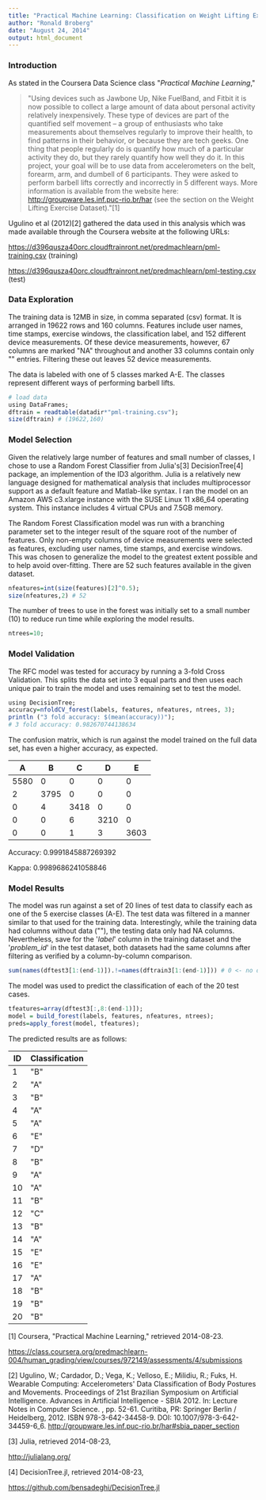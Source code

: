 ```yaml
---
title: "Practical Machine Learning: Classification on Weight Lifting Exercise Dataset"
author: "Ronald Broberg"
date: "August 24, 2014"
output: html_document
---
```

### Introduction

As stated in the Coursera Data Science class "*Practical Machine Learning*," 
>"Using devices such as Jawbone Up, Nike FuelBand, and Fitbit it is now possible to collect a large amount of data about personal activity relatively inexpensively. These type of devices are part of the quantified self movement – a group of enthusiasts who take measurements about themselves regularly to improve their health, to find patterns in their behavior, or because they are tech geeks. One thing that people regularly do is quantify how much of a particular activity they do, but they rarely quantify how well they do it. In this project, your goal will be to use data from accelerometers on the belt, forearm, arm, and dumbell of 6 participants. They were asked to perform barbell lifts correctly and incorrectly in 5 different ways. More information is available from the website here: http://groupware.les.inf.puc-rio.br/har (see the section on the Weight Lifting Exercise Dataset)."[1]

Ugulino et al (2012)[2] gathered the data used in this analysis which was made available through the Coursera website at the following URLs:

https://d396qusza40orc.cloudftrainront.net/predmachlearn/pml-training.csv (training)

https://d396qusza40orc.cloudftrainront.net/predmachlearn/pml-testing.csv (test)

### Data Exploration

The training data is 12MB in size, in comma separated (csv) format. It is arranged in 19622 rows and 160 columns. Features include user names, time stamps, exercise windows, the classification label, and 152 different device measurements. Of these device measurements, however, 67 columns are marked "NA" throughout and another 33 columns contain only "" entries. Filtering these out leaves 52 device measurements.

The data is labeled with one of 5 classes marked A-E. The classes represent different ways of performing barbell lifts.


```r
# load data
using DataFrames;
dftrain = readtable(datadir*"pml-training.csv");
size(dftrain) # (19622,160)
```
### Model Selection

Given the relatively large number of features and small number of classes, I chose to use a Random Forest Classifier from Julia's[3] DecisionTree[4] package, an implemention of the ID3 algorithm. Julia is a relatively new language designed for mathematical analysis that includes multiprocessor support as a default feature and Matlab-like syntax. I ran the model on an Amazon AWS c3.xlarge instance with the SUSE Linux 11 x86_64 operating system. This instance includes 4 virtual CPUs and 7.5GB memory.

The Random Forest Classification model was run with a branching parameter set to the integer result of the square root of the number of features. Only non-empty columns of device measurements were selected as features, excluding user names, time stamps, and exercise windows. This was chosen to generalize the model to the greatest extent possible and to help avoid over-fitting. There are 52 such features available in the given dataset.

```r
nfeatures=int(size(features)[2]^0.5);
size(nfeatures,2) # 52
```
The number of trees to use in the forest was initially set to a small number (10) to reduce run time while exploring the model results.

```r
ntrees=10;
```

### Model Validation

The RFC model was tested for accuracy by running a 3-fold Cross Validation. This splits the data set into 3 equal parts and then uses each unique pair to train the model and uses remaining set to test the model.

```r
using DecisionTree;
accuracy=nfoldCV_forest(labels, features, nfeatures, ntrees, 3);
println ("3 fold accuracy: $(mean(accuracy))");
# 3 fold accuracy: 0.982670744138634
```

The confusion matrix, which is run against the model trained on the full data set, has even a higher accuracy, as expected.

A | B | C | D | E
--- | --- | --- | --- | ---
5580 | 0 | 0 | 0 | 0
2 | 3795 | 0 | 0 | 0
0 | 4 | 3418 | 0 | 0
0 | 0 | 6 | 3210 | 0
0 | 0 | 1 | 3 | 3603

Accuracy: 0.9991845887269392

Kappa:    0.9989686241058846


### Model Results

The model was run against a set of 20 lines of test data to classify each as one of the 5 exercise classes (A-E). The test data was filtered in a manner similar to that used for the training data.  Interestingly, while the training data had columns without data (""), the testing data only had NA columns. Nevertheless, save for the '*label*' column in the training dataset and the '*problem_id*' in the test dataset, both datasets had the same columns after filtering as verified by a column-by-column comparison.

```r
sum(names(dftest3[1:(end-1)]).!=names(dftrain3[1:(end-1)])) # 0 <- no differnces
```
The model was used to predict the classification of each of the 20 test cases.

```r
tfeatures=array(dftest3[:,8:(end-1)]);
model = build_forest(labels, features, nfeatures, ntrees);
preds=apply_forest(model, tfeatures);
```

The predicted results are as follows:

ID | Classification
--- | ---
1 | "B"
2 | "A"
3 | "B"
4 | "A"
5 | "A"
6 | "E"
7 | "D"
8 | "B"
9 | "A"
10 | "A"
11 | "B"
12 | "C"
13 | "B"
14 | "A"
15 | "E"
16 | "E"
17 | "A"
18 | "B"
19 | "B"
20 | "B"

[1] Coursera, "Practical Machine Learning," retrieved 2014-08-23.

https://class.coursera.org/predmachlearn-004/human_grading/view/courses/972149/assessments/4/submissions

[2] Ugulino, W.; Cardador, D.; Vega, K.; Velloso, E.; Milidiu, R.; Fuks, H. Wearable Computing: Accelerometers' Data Classification of Body Postures and Movements. Proceedings of 21st Brazilian Symposium on Artificial Intelligence. Advances in Artificial Intelligence - SBIA 2012. In: Lecture Notes in Computer Science. , pp. 52-61. Curitiba, PR: Springer Berlin / Heidelberg, 2012. ISBN 978-3-642-34458-9. DOI: 10.1007/978-3-642-34459-6_6.
http://groupware.les.inf.puc-rio.br/har#sbia_paper_section

[3] Julia, retrieved 2014-08-23, 

http://julialang.org/

[4] DecisionTree.jl, retrieved 2014-08-23, 

https://github.com/bensadeghi/DecisionTree.jl
